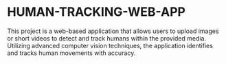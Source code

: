 # HUMAN-TRACKING-WEB-APP
This project is a web-based application that allows users to upload images or short videos to detect and track humans within the provided media. Utilizing advanced computer vision techniques, the application identifies and tracks human movements with accuracy.
